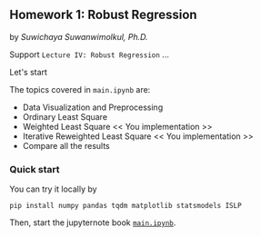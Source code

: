 ## Homework 1: Robust Regression 

by *Suwichaya Suwanwimolkul, Ph.D.*

Support `Lecture IV: Robust Regression` ... 

Let's start  

The topics covered in `main.ipynb`  are: 

- Data Visualization and Preprocessing
- Ordinary Least Square  
- Weighted Least Square << You implementation >>  
- Iterative Reweighted Least Square   << You implementation >> 
- Compare all the results 


### Quick start 

You can try it locally by 

```
pip install numpy pandas tqdm matplotlib statsmodels ISLP
```

Then, start the jupyternote book [`main.ipynb`](main.ipynb).
 
 